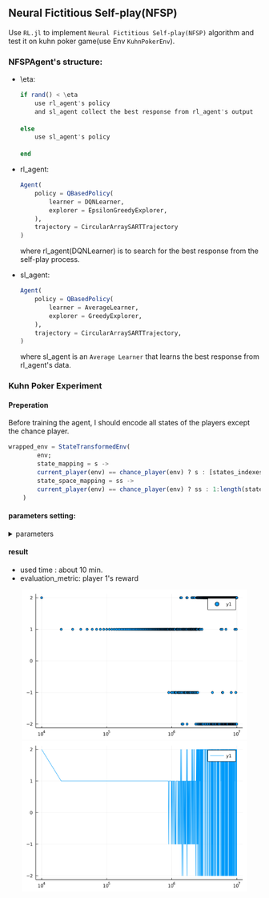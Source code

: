 ## Neural Fictitious Self-play(NFSP)

Use `RL.jl` to implement `Neural Fictitious Self-play(NFSP)` algorithm and test it on kuhn poker game(use Env `KuhnPokerEnv`).

### NFSPAgent's structure:

* \eta:

    ```julia
    if rand() < \eta
        use rl_agent's policy
        and sl_agent collect the best response from rl_agent's output
    
    else
        use sl_agent's policy
    
    end
    ```
    
* rl_agent: 

    ```julia
    Agent(
        policy = QBasedPolicy(
            learner = DQNLearner,
            explorer = EpsilonGreedyExplorer,
        ),
        trajectory = CircularArraySARTTrajectory
    )
    ```

    where rl_agent(DQNLearner) is to search for the best response from the self-play process.

* sl_agent:
    
    ```julia
    Agent(
        policy = QBasedPolicy(
            learner = AverageLearner,
            explorer = GreedyExplorer,
        ),
        trajectory = CircularArraySARTTrajectory,
    )
    ```
    
    where sl_agent is an `Average Learner` that learns the best response from rl_agent's data.

### Kuhn Poker Experiment

#### Preperation

Before training the agent, I should encode all states of the players except the chance player.
```julia
wrapped_env = StateTransformedEnv(
        env;
        state_mapping = s -> 
        current_player(env) == chance_player(env) ? s : [states_indexes_Dict[current_player(env)][s]],
        state_space_mapping = ss -> 
        current_player(env) == chance_player(env) ? ss : 1:length(states[current_player(env)])
    )
```

#### parameters setting:

<details>
    <summary> parameters </summary>
    
        * anticipatory_param = 0.1,
        * eval_every = 10_000,
        * learn_freq = 128,
        * batch_size = 128,
        * min_buffer_size_to_learn = 1_000,
        * optimizer = Flux.Descent,

        * SL_buffer_capacity = 2_000_000,
        * SL_learning_rate = 0.01,

        * RL_buffer_capacity = 200_000,
        * update_target_network_every = 19200,
        * discount_factor = 1.0,
        * RL_learning_rate = 0.01,
        * $\epsilon$ _ init = 0.06,
        * $\epsilon$ _ end = 0.001,
        * $\epsilon$ _ decay kind = linear.

        * $\epsilon$ _ decay = 2_000_000,
        * train_episodes = 10_000_000, 
        * hidden_layers_sizes = (64, 64),
        * used_device = Flux.cpu,

</details>

#### result

* used time : about 10 min.
* evaluation_metric: player 1's reward

<div align="center">
<img src="./scatter_result.png" height="300px" alt="scatter_result" >
<img src="./result.png" height="300px" alt="result" >
</div>
